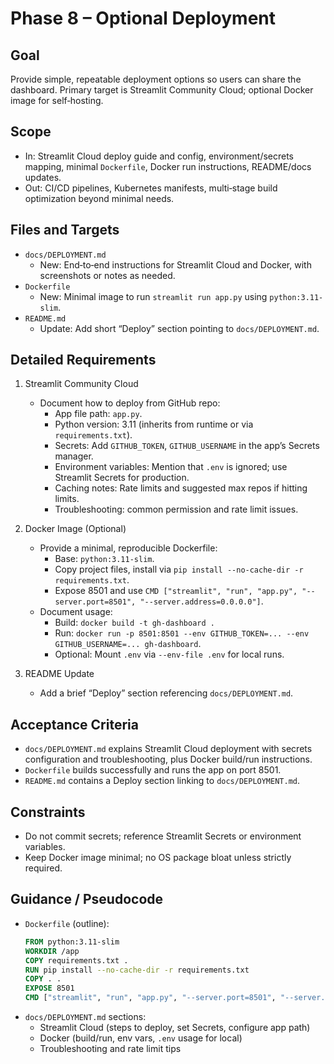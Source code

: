# Phase 8 – Optional Deployment

## Goal
Provide simple, repeatable deployment options so users can share the dashboard. Primary target is Streamlit Community Cloud; optional Docker image for self‑hosting.

## Scope
- In: Streamlit Cloud deploy guide and config, environment/secrets mapping, minimal `Dockerfile`, Docker run instructions, README/docs updates.
- Out: CI/CD pipelines, Kubernetes manifests, multi‑stage build optimization beyond minimal needs.

## Files and Targets
- `docs/DEPLOYMENT.md`
  - New: End‑to‑end instructions for Streamlit Cloud and Docker, with screenshots or notes as needed.
- `Dockerfile`
  - New: Minimal image to run `streamlit run app.py` using `python:3.11-slim`.
- `README.md`
  - Update: Add short “Deploy” section pointing to `docs/DEPLOYMENT.md`.

## Detailed Requirements
1) Streamlit Community Cloud
   - Document how to deploy from GitHub repo:
     - App file path: `app.py`.
     - Python version: 3.11 (inherits from runtime or via `requirements.txt`).
     - Secrets: Add `GITHUB_TOKEN`, `GITHUB_USERNAME` in the app’s Secrets manager.
     - Environment variables: Mention that `.env` is ignored; use Streamlit Secrets for production.
     - Caching notes: Rate limits and suggested max repos if hitting limits.
     - Troubleshooting: common permission and rate limit issues.

2) Docker Image (Optional)
   - Provide a minimal, reproducible Dockerfile:
     - Base: `python:3.11-slim`.
     - Copy project files, install via `pip install --no-cache-dir -r requirements.txt`.
     - Expose 8501 and use `CMD ["streamlit", "run", "app.py", "--server.port=8501", "--server.address=0.0.0.0"]`.
   - Document usage:
     - Build: `docker build -t gh-dashboard .`
     - Run: `docker run -p 8501:8501 --env GITHUB_TOKEN=... --env GITHUB_USERNAME=... gh-dashboard`.
     - Optional: Mount `.env` via `--env-file .env` for local runs.

3) README Update
   - Add a brief “Deploy” section referencing `docs/DEPLOYMENT.md`.

## Acceptance Criteria
- `docs/DEPLOYMENT.md` explains Streamlit Cloud deployment with secrets configuration and troubleshooting, plus Docker build/run instructions.
- `Dockerfile` builds successfully and runs the app on port 8501.
- `README.md` contains a Deploy section linking to `docs/DEPLOYMENT.md`.

## Constraints
- Do not commit secrets; reference Streamlit Secrets or environment variables.
- Keep Docker image minimal; no OS package bloat unless strictly required.

## Guidance / Pseudocode
- `Dockerfile` (outline):
  ```dockerfile
  FROM python:3.11-slim
  WORKDIR /app
  COPY requirements.txt .
  RUN pip install --no-cache-dir -r requirements.txt
  COPY . .
  EXPOSE 8501
  CMD ["streamlit", "run", "app.py", "--server.port=8501", "--server.address=0.0.0.0"]
  ```
- `docs/DEPLOYMENT.md` sections:
  - Streamlit Cloud (steps to deploy, set Secrets, configure app path)
  - Docker (build/run, env vars, `.env` usage for local)
  - Troubleshooting and rate limit tips

